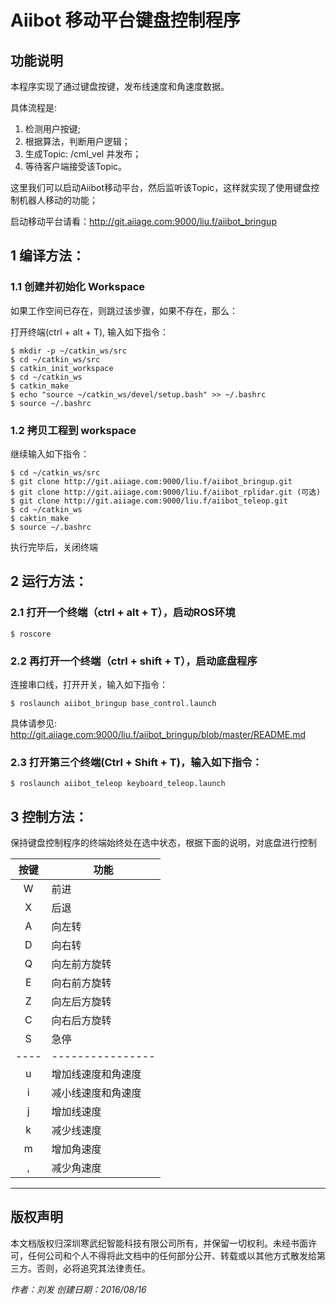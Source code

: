 # Aiibot 移动平台键盘控制程序
## 功能说明
本程序实现了通过键盘按键，发布线速度和角速度数据。

具体流程是:
1. 检测用户按键;
2. 根据算法，判断用户逻辑；
3. 生成Topic: /cml_vel 并发布；
4. 等待客户端接受该Topic。

这里我们可以启动Aiibot移动平台，然后监听该Topic，这样就实现了使用键盘控制机器人移动的功能；

启动移动平台请看：http://git.aiiage.com:9000/liu.f/aiibot_bringup

## 1 编译方法：
### 1.1 创建并初始化 Workspace
如果工作空间已存在，则跳过该步骤，如果不存在，那么：

打开终端(ctrl + alt + T), 输入如下指令：

```
$ mkdir -p ~/catkin_ws/src
$ cd ~/catkin_ws/src
$ catkin_init_workspace
$ cd ~/catkin_ws
$ catkin_make
$ echo "source ~/catkin_ws/devel/setup.bash" >> ~/.bashrc
$ source ~/.bashrc
```

### 1.2 拷贝工程到 workspace

继续输入如下指令：

```
$ cd ~/catkin_ws/src
$ git clone http://git.aiiage.com:9000/liu.f/aiibot_bringup.git
$ git clone http://git.aiiage.com:9000/liu.f/aiibot_rplidar.git (可选)
$ git clone http://git.aiiage.com:9000/liu.f/aiibot_teleop.git
$ cd ~/catkin_ws
$ caktin_make
$ source ~/.bashrc
```

执行完毕后，关闭终端

## 2 运行方法：
### 2.1 打开一个终端（ctrl + alt + T），启动ROS环境
```
$ roscore
```

### 2.2 再打开一个终端（ctrl + shift + T），启动底盘程序

连接串口线，打开开关，输入如下指令：

```
$ roslaunch aiibot_bringup base_control.launch
```

具体请参见: http://git.aiiage.com:9000/liu.f/aiibot_bringup/blob/master/README.md

### 2.3 打开第三个终端(Ctrl + Shift + T)，输入如下指令：

```
$ roslaunch aiibot_teleop keyboard_teleop.launch
```

## 3 控制方法：
保持键盘控制程序的终端始终处在选中状态，根据下面的说明，对底盘进行控制

| 按键 | 功能          |
|:----:| ----------    |
|  W   | 前进          | 
|  X   | 后退          | 
|  A   | 向左转        | 
|  D   | 向右转        | 
|  Q   | 向左前方旋转  | 
|  E   | 向右前方旋转  | 
|  Z   | 向左后方旋转  | 
|  C   | 向右后方旋转  | 
|  S   | 急停          |
|----| ----------------      |
|  u   | 增加线速度和角速度  | 
|  i   | 减小线速度和角速度  | 
|  j   | 增加线速度          | 
|  k   | 减少线速度          |
|  m   | 增加角速度          | 
|  ,   | 减少角速度          |

***
## 版权声明

本文档版权归深圳寒武纪智能科技有限公司所有，并保留一切权利。未经书面许可，任何公司和个人不得将此文档中的任何部分公开、转载或以其他方式散发给第三方。否则，必将追究其法律责任。

*作者：刘发 创建日期：2016/08/16*